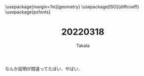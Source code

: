 ﻿---
title: 20220318
yesterday: 20220317
tomorrow: 20220319
days: 812
author: Takala
header-includes:
  - \usepackage[margin=1in]{geometry}
  - \usepackage[ISO]{diffcoeff}
  - \usepackage{pxfonts}
---


なんか証明が間違ってたぽい．やばい．



